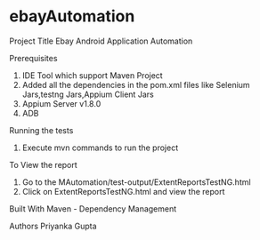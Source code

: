 # ebayAutomation

Project Title
Ebay Android Application Automation

Prerequisites
1. IDE Tool which support Maven Project
2. Added all the dependencies in the pom.xml files
like Selenium Jars,testng Jars,Appium Client Jars
3. Appium Server v1.8.0
4. ADB
 
Running the tests
1. Execute mvn commands to run the project

To View the report
1. Go to the MAutomation/test-output/ExtentReportsTestNG.html
2. Click on ExtentReportsTestNG.html and view the report

Built With 
Maven - Dependency Management

Authors
Priyanka Gupta